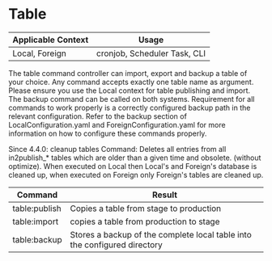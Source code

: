 # Table

| Applicable Context | Usage                        |
|--------------------|------------------------------|
| Local, Foreign     | cronjob, Scheduler Task, CLI |

The table command controller can import, export and backup a table of your choice. Any command accepts exactly one table name as argument.
Please ensure you use the Local context for table publishing and import. The backup command can be called on both systems.
Requirement for all commands to work properly is a correctly configured backup path in the relevant configuration.
Refer to the backup section of LocalConfiguration.yaml and ForeignConfiguration.yaml for more information on how to configure these commands properly.

Since 4.4.0: cleanup tables Command: Deletes all entries from all in2publish_* tables which are older than a given time and obsolete. (without optimize).
When executed on Local then Local's and Foreign's database is cleaned up, when executed on Foreign only Foreign's tables are cleaned up.



| Command            | Result                                  |
|--------------------|-----------------------------------------|
| table:publish      | Copies a table from stage to production |
| table:import       | copies a table from production to stage |                                          
| table:backup       | Stores a backup of the complete local table into the configured directory |
